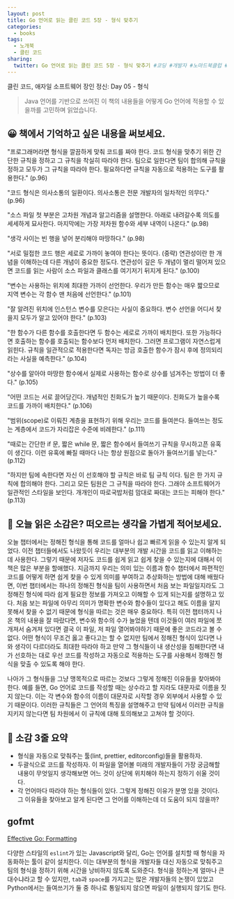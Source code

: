 ```yaml
---
layout: post
title: Go 언어로 읽는 클린 코드 5장 - 형식 맞추기
categories:
  - books
tags:
  - 노개북
  - 클린 코드
sharing:
  twitter: Go 언어로 읽는 클린 코드 5장 - 형식 맞추기 #코딩 #개발자 #노마드북클럽 #노개북
---
```


클린 코드, 애자일 소프트웨어 장인 정신: Day 05 - 형식

> Java 언어를 기반으로 쓰여진 이 책의 내용들을 어떻게 Go 언어에 적용할 수 있을까를 고민하며 읽었습니다.

## 😀 책에서 기억하고 싶은 내용을 써보세요.

"프로그래머라면 형식을 깔끔하게 맞춰 코드를 짜야 한다. 코드 형식을 맞추기 위한 간단한 규칙을 정하고 그 규칙을 착실히 따라야 한다. 팀으로 일한다면 팀이 합의해 규칙을 정하고 모두가 그 규칙을 따라야 한다. 필요하다면 규칙을 자동으로 적용하는 도구를 활용한다." (p.96)

"코드 형식은 의사소통의 일환이다. 의사소통은 전문 개발자의 일차적인 의무다." (p.96)

"소스 파일 첫 부분은 고차원 개념과 알고리즘을 설명한다. 아래로 내려갈수록 의도를 세세하게 묘사한다. 마지막에는 가장 저차원 함수와 세부 내역이 나온다." (p.98)

"생각 사이는 빈 행을 넣어 분리해야 마땅하다." (p.98)

"서로 밀접한 코드 행은 세로로 가까이 놓여야 한다는 뜻이다. (중략) 연관성이란 한 개념을 이해하는데 다른 개념이 중요한 정도다. 연관성이 깊은 두 개념이 멀리 떨어져 있으면 코드를 읽는 사람이 소스 파일과 클래스를 여기저기 뒤지게 된다." (p.100)

"변수는 사용하는 위치에 최대한 가까이 선언한다. 우리가 만든 함수는 매우 짧으므로 지역 변수는 각 함수 맨 처음에 선언한다." (p.101)

"잘 알려진 위치에 인스턴스 변수를 모은다는 사실이 중요하다. 변수 선언을 어디서 찾을지 모두가 알고 있어야 한다." (p.103)

"한 함수가 다른 함수를 호출한다면 두 함수는 세로로 가까이 배치한다. 또한 가능하다면 호출하는 함수를 호출되는 함수보다 먼저 배치한다. 그러면 프로그램이 자연스럽게 읽힌다. 규칙을 일관적으로 적용한다면 독자는 방금 호출한 함수가 잠시 후에 정의되리라는 사실을 예측한다." (p.104)

"상수를 알아야 마땅한 함수에서 실제로 사용하는 함수로 상수를 넘겨주는 방법이 더 좋다." (p.105)

"어떤 코드는 서로 끌어당긴다. 개념적인 친화도가 높기 때문이다. 친화도가 높을수록 코드를 가까이 배치한다." (p.106)

"범위(scope)로 이뤄진 계층을 표현하기 위해 우리는 코드를 들여쓴다. 들여쓰는 정도는 계층에서 코드가 자리잡은 수준에 비례한다." (p.111)

"때로는 간단한 if 문, 짧은 while 문, 짧은 함수에서 들여쓰기 규칙을 무시하고픈 유혹이 생긴다. 이런 유혹에 빠질 때마다 나는 항상 원점으로 돌아가 들여쓰기를 넣는다." (p.112)

"하지만 팀에 속한다면 자신 이 선호해야 할 규칙은 바로 팀 규칙 이다. 팀은 한 가지 규칙에 합의해야 한다. 그리고 모든 팀원은 그 규칙을 따라야 한다. 그래야 소프트웨어가 일관적인 스타일을 보인다. 개개인이 따로국밥처럼 맘대로 짜대는 코드는 피해야 한다." (p.113)

## 🤔 오늘 읽은 소감은? 떠오르는 생각을 가볍게 적어보세요.

오늘 챕터에서는 정해진 형식을 통해 코드를 얼마나 쉽고 빠르게 읽을 수 있는지 알게 되었다. 이전 챕터들에서도 나왔듯이 우리는 대부분의 개발 시간을 코드를 읽고 이해하는데 사용한다. 그렇기 때문에 저자도 코드를 쉽게 읽고 쉽게 찾을 수 있는지에 대해서 이 책은 많은 부분을 할애했다. 지금까지 우리는 의미 있는 이름과 함수 챕터에서 파편적인 코드를 어떻게 하면 쉽게 찾을 수 있게 의미를 부여하고 추상화하는 방법에 대해 배웠다면, 이번 챕터에서는 하나의 정해진 형식을 팀이 사용하면서 처음 보는 파일일지라도 그 정해진 형식에 따라 쉽게 필요한 정보를 가져오고 이해할 수 있게 되는지를 설명하고 있다. 처음 보는 파일에 아무리 의미가 명확한 변수와 함수들이 있다고 해도 이름을 알지 못해서 찾을 수 없기 때문에 형식을 따르는 것은 매우 중요하다. 특히 이전 챕터까지 나온 책의 내용을 잘 따랐다면, 변수와 함수의 수가 늘었을 텐데 이것들이 여러 파일에 쪼개져서 숨겨져 있다면 결국 이 파일, 저 파일 열어봐야하기 때문에 좋은 코드라고 볼 수 없다. 어떤 형식이 무조건 옳고 좋다고는 할 수 없지만 팀에서 정해진 형식이 있다면 나와 생각이 다르더라도 최대한 따라야 하고 만약 그 형식들이 내 생산성을 침해한다면 내가 선호하는 대로 우선 코드를 작성하고 자동으로 적용하는 도구를 사용해서 정해진 형식을 맞출 수 있도록 해야 한다.

나아가 그 형식들을 그냥 맹목적으로 따르는 것보다 그렇게 정해진 이유들을 찾아봐야 한다. 예를 들면, Go 언어로 코드를 작성할 때는 상수라고 할 지라도 대문자로 이름을 짓지 않는다. 이는 각 변수와 함수의 이름이 대문자로 시작할 경우 외부에서 사용할 수 있기 때문이다. 이러한 규칙들은 그 언어의 특징을 설명해주고 만약 팀에서 이러한 규칙을 지키지 않는다면 팀 차원에서 이 규칙에 대해 토의해보고 고쳐야 할 것이다.

## 👀 소감 3줄 요약

- 형식을 자동으로 맞춰주는 툴(lint, prettier, editorconfig)들을 활용하자.
- 두괄식으로 코드를 작성하자. 이 파일을 열어볼 미래의 개발자들이 가장 궁금해할 내용이 무엇일지 생각해보면 어느 것이 상단에 위치해야 하는지 정하기 쉬울 것이다.
- 각 언어마다 따라야 하는 형식들이 있다. 그렇게 정해진 이유가 분명 있을 것이다. 그 이유들을 찾아보고 알게 된다면 그 언어를 이해하는데 더 도움이 되지 않을까?

## gofmt

[Effective Go: Formatting](https://go.dev/doc/effective_go#formatting)

다양한 스타일의 `eslint`가 있는 Javascript와 달리, Go는 언어를 설치할 때 형식을 자동화하는 툴이 같이 설치한다. 이는 대부분의 형식을 개발자들 대신 자동으로 맞춰주고 팀의 형식을 정하기 위해 시간을 낭비하지 않도록 도와준다. 형식을 정하는게 얼마나 큰 대수냐라고 할 수 있지만, `tab`과 `space`를 가지고는 많은 개발자들의 논쟁이 있었고 Python에서는 들여쓰기가 둘 중 하나로 통일되지 않으면 파일이 실행되지 않기도 한다. 